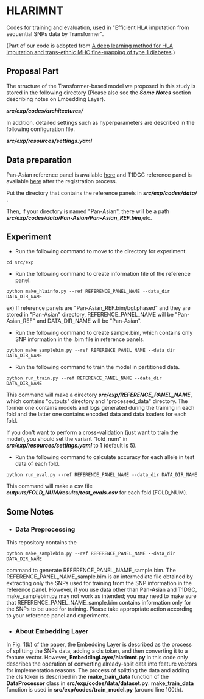 # HLARIMNT
Codes for training and evaluation, used in "Efficient HLA imputation from sequential SNPs data by Transformer".

(Part of our code is adopted from [A deep learning method for HLA imputation and
trans-ethnic MHC fine-mapping of type 1 diabetes](https://github.com/tatsuhikonaito/DEEP-HLA).)

## Proposal Part
The structure of the Transformer-based model we proposed in this study is stored in the following directory (Please also see the ***Some Notes*** section describing notes on Embedding Layer).

***src/exp/codes/architectures/***

In addition, detailed settings such as hyperparameters are described in the following configuration file.

***src/exp/resources/settings.yaml***

## Data preparation
Pan-Asian reference panel is available [here](http://software.broadinstitute.org/mpg/snp2hla/) and T1DGC reference panel is available [here](https://repository.niddk.nih.gov/studies/t1dgc/) after the registration process.

Put the directory that contains the reference panels in ***src/exp/codes/data/*** .

Then, if your directory is named "Pan-Asian", there will be a path ***src/exp/codes/data/Pan-Asian/Pan-Asian_REF.bim***,etc.

## Experiment
- Run the following command to move to the directory for experiment.
```
cd src/exp
```
- Run the following command to create information file of the reference panel.
```
python make_hlainfo.py --ref REFERENCE_PANEL_NAME --data_dir DATA_DIR_NAME
```
ex) If reference panels are "Pan-Asian_REF.bim/bgl.phased" and they are stored in "Pan-Asian" directory, REFERENCE_PANEL_NAME will be "Pan-Asian_REF" and DATA_DIR_NAME will be "Pan-Asian".

- Run the following command to create sample.bim, which contains only SNP information in the .bim file in reference panels.
```
python make_samplebim.py --ref REFERENCE_PANEL_NAME --data_dir DATA_DIR_NAME
```

- Run the following command to train the model in partitioned data.
```
python run_train.py --ref REFERENCE_PANEL_NAME --data_dir DATA_DIR_NAME
```
This command will make a directory ***src/exp/REFERENCE_PANEL_NAME***, which contains "outputs" directory and "processed_data" directory. The former one contains models and logs generated during the training in each fold and the latter one contains encoded data and data loaders for each fold.

If you don't want to perform a cross-validation (just want to train the model), you should set the variant "fold_num" in ***src/exp/resources/settings.yaml*** to 1 (default is 5).

- Run the following command to calculate accuracy for each allele in test data of each fold.
```
python run_eval.py --ref REFERENCE_PANEL_NAME --data_dir DATA_DIR_NAME
```
This command will make a csv file ***outputs/FOLD_NUM/results/test_evals.csv*** for each fold (FOLD_NUM).

## Some Notes
- ### Data Preprocessing

This repository contains the
```
python make_samplebim.py --ref REFERENCE_PANEL_NAME --data_dir DATA_DIR_NAME
```
command to generate REFERENCE_PANEL_NAME_sample.bim.
The REFERENCE_PANEL_NAME_sample.bim is an intermediate file obtained by extracting only the SNPs used for training from the SNP information in the reference panel.
However, if you use data other than Pan-Asian and T1DGC, make_samplebim.py may not work as intended; you may need to make sure that REFERENCE_PANEL_NAME_sample.bim contains information only for the SNPs to be used for training. Please take appropriate action according to your reference panel and experiments.

- ### About Embedding Layer
In Fig. 1(b) of the paper, the Embedding Layer is described as the process of splitting the SNPs data, adding a cls token, and then converting it to a feature vector. However, **EmbeddingLayer/hlarimnt.py** in this code only describes the operation of converting already-split data into feature vectors for implementation reasons. The process of splitting the data and adding the cls token is described in the **make_train_data** function of the **DataProcessor** class in **src/exp/codes/data/dataset.py**. **make_train_data** function is used in **src/exp/codes/train_model.py** (around line 100th).
